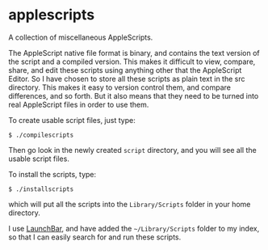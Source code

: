 applescripts
============

A collection of miscellaneous AppleScripts.

The AppleScript native file format is binary, and contains the text version of the script and a compiled version. This makes it difficult to view, compare, share, and edit these scripts using anything other that the AppleScript Editor. So I have chosen to store all these scripts as plain text in the src directory. This makes it easy to version control them, and compare differences, and so forth. But it also means that they need to be turned into real AppleScript files in order to use them.

To create usable script files, just type:

    $ ./compilescripts
	
Then go look in the newly created `script` directory, and you will see all the usable script files.

To install the scripts, type:

	$ ./installscripts

which will put all the scripts into the `Library/Scripts` folder in your home directory.

I use [LaunchBar](http://www.obdev.at/products/launchbar/index.html), and have added the `~/Library/Scripts` folder to my index, so that I can easily search for and run these scripts.

